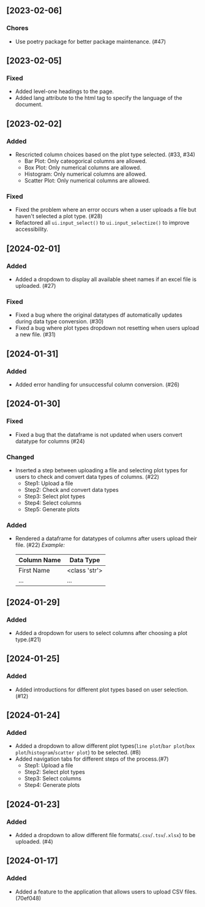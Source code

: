 ## [2023-02-06]
### Chores
 - Use poetry package for better package maintenance. (#47)

## [2023-02-05]
### Fixed
 - Added level-one headings to the page.
 - Added lang attribute to the html tag to specify the language of the document.

## [2023-02-02]
### Added
 - Rescricted column choices based on the plot type selected. (#33, #34)
    - Bar Plot: Only cateogorical columns are allowed.
    - Box Plot: Only numerical columns are allowed.
    - Histogram: Only numerical columns are allowed.
    - Scatter Plot: Only numerical columns are allowed.

### Fixed
 - Fixed the problem where an error occurs when a user uploads a file but haven't selected a plot type. (#28)
 - Refactored all `ui.input_select()` to `ui.input_selectize()` to improve accessibility.

## [2024-02-01]
### Added
 - Added a dropdown to display all available sheet names if an excel file is uploaded. (#27)

### Fixed
 - Fixed a bug where the original datatypes df automatically updates during data type conversion. (#30)
 - Fixed a bug where plot types dropdown not resetting when users upload a new file. (#31)

## [2024-01-31]
### Added
 - Added error handling for unsuccessful column conversion. (#26)

## [2024-01-30]
### Fixed
 - Fixed a bug that the dataframe is not updated when users convert datatype for columns (#24)

### Changed
 - Inserted a step between uploading a file and selecting plot types for users to check and convert data types of columns. (#22)
    - Step1: Upload a file
    - Step2: Check and convert data types
    - Step3: Select plot types
    - Step4: Select columns
    - Step5: Generate plots

### Added
 - Rendered a dataframe for datatypes of columns after users upload their file. (#22)
   *Example:*

   |Column Name|Data Type|
   |-|-|
   |First Name|<class 'str'>|
   |...|...|

## [2024-01-29]
### Added
 - Added a dropdown for users to select columns after choosing a plot type.(#21)

## [2024-01-25]
### Added
 - Added introductions for different plot types based on user selection.(#12)

## [2024-01-24]
### Added
 - Added a dropdown to allow different plot types(`line plot`/`bar plot`/`box plot`/`histogram`/`scatter plot`) to be selected. (#8)
 - Added navigation tabs for different steps of the process.(#7)
    - Step1: Upload a file
    - Step2: Select plot types
    - Step3: Select columns
    - Step4: Generate plots

## [2024-01-23]
### Added
 - Added a dropdown to allow different file formats(`.csv`/`.tsv`/`.xlsx`) to be uploaded. (#4)

## [2024-01-17]
### Added
- Added a feature to the application that allows users to upload CSV files.(70ef048)